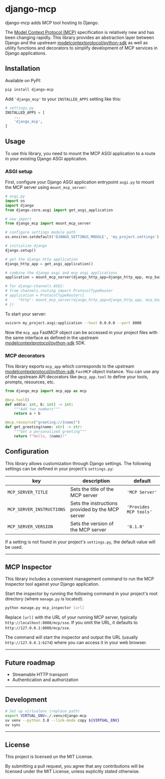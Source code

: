 # django-mcp

django-mcp adds MCP tool hosting to Django.

The [Model Context Protocol (MCP)](https://modelcontextprotocol.io/introduction) specification is relatively new and has been changing rapidly. This library provides an abstraction layer between Django and the upstream [modelcontextprotocol/python-sdk](https://github.com/modelcontextprotocol/python-sdk) as well as utility functions and decorators to simplify development of MCP services in Django applications.

## Installation

Available on PyPI:

```bash
pip install django-mcp
```

Add `'django_mcp'` to your `INSTALLED_APPS` setting like this:

```python
# settings.py
INSTALLED_APPS = [
    ...
    'django_mcp',
]
```

## Usage

To use this library, you need to mount the MCP ASGI application to a route in your existing Django ASGI application.

### ASGI setup

First, configure your Django ASGI application entrypoint `asgi.py` to mount the MCP server using `mount_mcp_server`:

```python
# asgi.py
import os
import django
from django.core.asgi import get_asgi_application

# new import
from django_mcp import mount_mcp_server

# configure settings module path
os.environ.setdefault('DJANGO_SETTINGS_MODULE', 'my_project.settings')

# initialize django
django.setup()

# get the django http application
django_http_app = get_asgi_application()

# combine the django asgi and mcp asgi applications
application = mount_mcp_server(django_http_app=django_http_app, mcp_base_path='/mcp')

# for django-channels ASGI:
# from channels.routing import ProtocolTypeRouter
# application = ProtocolTypeRouter({
#     "http": mount_mcp_server(django_http_app=django_http_app, mcp_base_path='/mcp')
# })
```

To start your server:

```bash
uvicorn my_project.asgi:application --host 0.0.0.0 --port 8000
```

Now the `mcp_app` FastMCP object can be accessed in your project files with the same interface as defined in the upstream [modelcontextprotocol/python-sdk](https://github.com/modelcontextprotocol/python-sdk) SDK.

### MCP decorators

This library exports `mcp_app` which corresponds to the upstream [modelcontextprotocol/python-sdk](https://github.com/modelcontextprotocol/python-sdk) `FastMCP` object instance. You can use any of the upstream API decorators like `@mcp_app.tool` to define your tools, prompts, resources, etc.

```python
from django_mcp import mcp_app as mcp

@mcp.tool()
def add(a: int, b: int) -> int:
    """Add two numbers"""
    return a + b

@mcp.resource("greeting://{name}")
def get_greeting(name: str) -> str:
    """Get a personalized greeting"""
    return f"Hello, {name}!"
```

## Configuration

This library allows customization through Django settings. The following settings can be defined in your project's `settings.py`:

| key                       | description                                        | default             |
| ------------------------- | -------------------------------------------------- | ------------------- |
| `MCP_SERVER_TITLE`        | Sets the title of the MCP server                   | `'MCP Server'`      |
| `MCP_SERVER_INSTRUCTIONS` | Sets the instructions provided by the MCP server   | `'Provides MCP tools'` |
| `MCP_SERVER_VERSION`      | Sets the version of the MCP server                 | `'0.1.0'`           |

If a setting is not found in your project's `settings.py`, the default value will be used.

---


## MCP Inspector

This library includes a convenient management command to run the MCP Inspector tool against your Django application.

Start the inspector by running the following command in your project's root directory (where `manage.py` is located):

```bash
python manage.py mcp_inspector [url]
```

Replace `[url]` with the URL of your running MCP server, typically `http://localhost:8000/mcp/sse`. If you omit the URL, it defaults to `http://127.0.0.1:8000/mcp/sse`.

The command will start the inspector and output the URL (usually `http://127.0.0.1:6274`) where you can access it in your web browser.

---

## Future roadmap

* Streamable HTTP transport
* Authentication and authorization

---

## Development

```bash
# Set up virtualenv (replace path)
export VIRTUAL_ENV=./.venv/django-mcp
uv venv --python 3.8 --link-mode copy ${VIRTUAL_ENV}
uv sync
```

---

## License

This project is licensed un the MIT License.

By submitting a pull request, you agree that any contributions will be licensed under the MIT License, unless explicitly stated otherwise.
